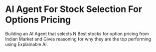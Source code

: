 # AI Agent For Stock Selection For Options Pricing
Building an AI Agent that selects N Best stocks for option pricing from Indian Market and Gives reasoning for why they are the top performing using Explainable AI.
